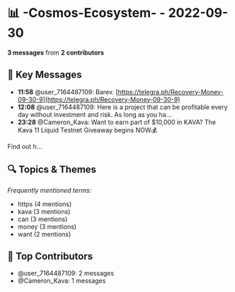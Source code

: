 # 📊 -Cosmos-Ecosystem- - 2022-09-30
**3 messages** from **2 contributors**

## 💬 Key Messages
- **11:58** @user_7164487109: Barev.
 [https://telegra.ph/Recovery-Money-09-30-9](https://telegra.ph/Recovery-Money-09-30-9)
- **12:08** @user_7164487109: Here is a project that can be profitable every day without investment and risk. As long as you ha...
- **23:28** @Cameron_Kava: Want to earn part of $10,000 in KAVA? The Kava 11 Liquid Testnet Giveaway begins NOW💰

Find out h...

## 🔍 Topics & Themes
*Frequently mentioned terms:*
- https (4 mentions)
- kava (3 mentions)
- can (3 mentions)
- money (3 mentions)
- want (2 mentions)

## 👥 Top Contributors
- @user_7164487109: 2 messages
- @Cameron_Kava: 1 messages